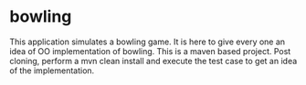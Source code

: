 # bowling

This application simulates a bowling game. It is here to give every one an idea of OO implementation of bowling.  This is a maven based project. Post cloning, perform a mvn clean install and execute the test case to get an idea of the implementation. 

